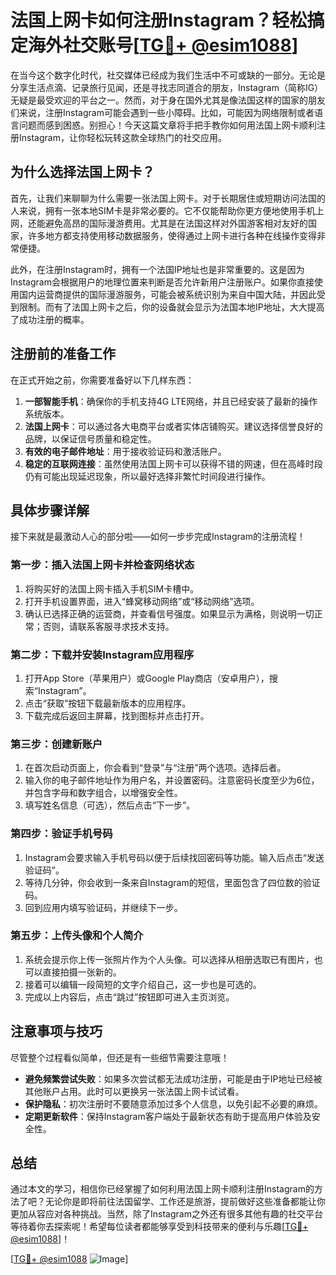 # 法国上网卡如何注册Instagram？轻松搞定海外社交账号[[TG💪+ @esim1088](https://t.me/s/esim1088)]

在当今这个数字化时代，社交媒体已经成为我们生活中不可或缺的一部分。无论是分享生活点滴、记录旅行见闻，还是寻找志同道合的朋友，Instagram（简称IG）无疑是最受欢迎的平台之一。然而，对于身在国外尤其是像法国这样的国家的朋友们来说，注册Instagram可能会遇到一些小障碍。比如，可能因为网络限制或者语言问题而感到困惑。别担心！今天这篇文章将手把手教你如何用法国上网卡顺利注册Instagram，让你轻松玩转这款全球热门的社交应用。

## 为什么选择法国上网卡？

首先，让我们来聊聊为什么需要一张法国上网卡。对于长期居住或短期访问法国的人来说，拥有一张本地SIM卡是非常必要的。它不仅能帮助你更方便地使用手机上网，还能避免高昂的国际漫游费用。尤其是在法国这样对外国游客相对友好的国家，许多地方都支持使用移动数据服务，使得通过上网卡进行各种在线操作变得非常便捷。

此外，在注册Instagram时，拥有一个法国IP地址也是非常重要的。这是因为Instagram会根据用户的地理位置来判断是否允许新用户注册账户。如果你直接使用国内运营商提供的国际漫游服务，可能会被系统识别为来自中国大陆，并因此受到限制。而有了法国上网卡之后，你的设备就会显示为法国本地IP地址，大大提高了成功注册的概率。

## 注册前的准备工作

在正式开始之前，你需要准备好以下几样东西：

1. **一部智能手机**：确保你的手机支持4G LTE网络，并且已经安装了最新的操作系统版本。
2. **法国上网卡**：可以通过各大电商平台或者实体店铺购买。建议选择信誉良好的品牌，以保证信号质量和稳定性。
3. **有效的电子邮件地址**：用于接收验证码和激活账户。
4. **稳定的互联网连接**：虽然使用法国上网卡可以获得不错的网速，但在高峰时段仍有可能出现延迟现象，所以最好选择非繁忙时间段进行操作。

## 具体步骤详解

接下来就是最激动人心的部分啦——如何一步步完成Instagram的注册流程！

### 第一步：插入法国上网卡并检查网络状态

1. 将购买好的法国上网卡插入手机SIM卡槽中。
2. 打开手机设置界面，进入“蜂窝移动网络”或“移动网络”选项。
3. 确认已选择正确的运营商，并查看信号强度。如果显示为满格，则说明一切正常；否则，请联系客服寻求技术支持。

### 第二步：下载并安装Instagram应用程序

1. 打开App Store（苹果用户）或Google Play商店（安卓用户），搜索“Instagram”。
2. 点击“获取”按钮下载最新版本的应用程序。
3. 下载完成后返回主屏幕，找到图标并点击打开。

### 第三步：创建新账户

1. 在首次启动页面上，你会看到“登录”与“注册”两个选项。选择后者。
2. 输入你的电子邮件地址作为用户名，并设置密码。注意密码长度至少为6位，并包含字母和数字组合，以增强安全性。
3. 填写姓名信息（可选），然后点击“下一步”。

### 第四步：验证手机号码

1. Instagram会要求输入手机号码以便于后续找回密码等功能。输入后点击“发送验证码”。
2. 等待几分钟，你会收到一条来自Instagram的短信，里面包含了四位数的验证码。
3. 回到应用内填写验证码，并继续下一步。

### 第五步：上传头像和个人简介

1. 系统会提示你上传一张照片作为个人头像。可以选择从相册选取已有图片，也可以直接拍摄一张新的。
2. 接着可以编辑一段简短的文字介绍自己，这一步也是可选的。
3. 完成以上内容后，点击“跳过”按钮即可进入主页浏览。

## 注意事项与技巧

尽管整个过程看似简单，但还是有一些细节需要注意哦！

- **避免频繁尝试失败**：如果多次尝试都无法成功注册，可能是由于IP地址已经被其他账户占用。此时可以更换另一张法国上网卡试试看。
- **保护隐私**：初次注册时不要随意添加过多个人信息，以免引起不必要的麻烦。
- **定期更新软件**：保持Instagram客户端处于最新状态有助于提高用户体验及安全性。

## 总结

通过本文的学习，相信你已经掌握了如何利用法国上网卡顺利注册Instagram的方法了吧？无论你是即将前往法国留学、工作还是旅游，提前做好这些准备都能让你更加从容应对各种挑战。当然，除了Instagram之外还有很多其他有趣的社交平台等待着你去探索呢！希望每位读者都能够享受到科技带来的便利与乐趣[[TG💪+ @esim1088](https://t.me/s/esim1088)]！

[[TG💪+ @esim1088](https://t.me/s/esim1088) ![Image](https://i.postimg.cc/4NQfJmqS/Snipaste-2025-05-13-00-14-12.png)]